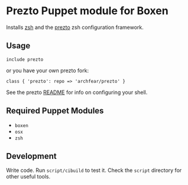 # Prezto Puppet module for Boxen

Installs [zsh](http://www.zsh.org/) and the [prezto](https://github.com/sorin-ionescu/prezto) zsh configuration framework.

## Usage

```puppet
include prezto
```

or you have your own prezto fork:
```puppet
class { 'prezto': repo => 'archfear/prezto' }
```

See the prezto [README](https://github.com/sorin-ionescu/prezto#readme) for info on configuring your shell.

## Required Puppet Modules

* `boxen`
* `osx`
* `zsh`

## Development

Write code. Run `script/cibuild` to test it. Check the `script`
directory for other useful tools.
